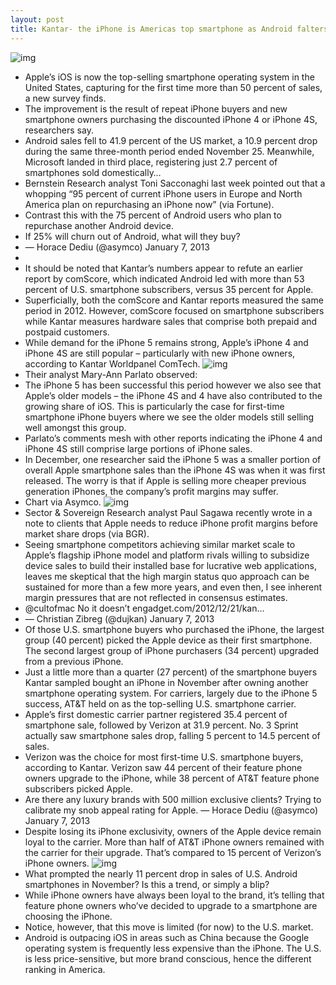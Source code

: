```yaml
---
layout: post
title: Kantar- the iPhone is Americas top smartphone as Android falters
---
```

![img](http://media.idownloadblog.com/wp-content/uploads/2013/01/kantar-us-smartphone-sales-chart.png)
* Apple’s iOS is now the top-selling smartphone operating system in the United States, capturing for the first time more than 50 percent of sales, a new survey finds.
* The improvement is the result of repeat iPhone buyers and new smartphone owners purchasing the discounted iPhone 4 or iPhone 4S, researchers say.
* Android sales fell to 41.9 percent of the US market, a 10.9 percent drop during the same three-month period ended November 25. Meanwhile, Microsoft landed in third place, registering just 2.7 percent of smartphones sold domestically…
* Bernstein Research analyst Toni Sacconaghi last week pointed out that a whopping “95 percent of current iPhone users in Europe and North America plan on repurchasing an iPhone now” (via Fortune).
* Contrast this with the 75 percent of Android users who plan to repurchase another Android device.
* If 25% will churn out of Android, what will they buy?
* — Horace Dediu (@asymco) January 7, 2013
*  
* It should be noted that Kantar’s numbers appear to refute an earlier report by comScore, which indicated Android led with more than 53 percent of U.S. smartphone subscribers, versus 35 percent for Apple.
* Superficially, both the comScore and Kantar reports measured the same period in 2012. However, comScore focused on smartphone subscribers while Kantar measures hardware sales that comprise both prepaid and postpaid customers.
* While demand for the iPhone 5 remains strong, Apple’s iPhone 4 and iPhone 4S are still popular – particularly with new iPhone owners, according to Kantar Worldpanel ComTech.
![img](http://media.idownloadblog.com/wp-content/uploads/2013/01/kantar-us-carriers-smartphone-chart.png)
* Their analyst Mary-Ann Parlato observed:
* The iPhone 5 has been successful this period however we also see that Apple’s older models – the iPhone 4S and 4 have also contributed to the growing share of iOS. This is particularly the case for first-time smartphone iPhone buyers where we see the older models still selling well amongst this group.
* Parlato’s comments mesh with other reports indicating the iPhone 4 and iPhone 4S still comprise large portions of iPhone sales.
* In December, one researcher said the iPhone 5 was a smaller portion of overall Apple smartphone sales than the iPhone 4S was when it was first released. The worry is that if Apple is selling more cheaper previous generation iPhones, the company’s profit margins may suffer.
* Chart via Asymco.
![img](http://media.idownloadblog.com/wp-content/uploads/2013/01/Asymco-chart-iTunes-accounts-vs-iOS-cumulative.png)
* Sector & Sovereign Research analyst Paul Sagawa recently wrote in a note to clients that Apple needs to reduce iPhone profit margins before market share drops (via BGR).
* Seeing smartphone competitors achieving similar market scale to Apple’s flagship iPhone model and platform rivals willing to subsidize device sales to build their installed base for lucrative web applications, leaves me skeptical that the high margin status quo approach can be sustained for more than a few more years, and even then, I see inherent margin pressures that are not reflected in consensus estimates.
* @cultofmac No it doesn’t engadget.com/2012/12/21/kan…
* — Christian Zibreg (@dujkan) January 7, 2013
* Of those U.S. smartphone buyers who purchased the iPhone, the largest group (40 percent) picked the Apple device as their first smartphone. The second largest group of iPhone purchasers (34 percent) upgraded from a previous iPhone.
* Just a little more than a quarter (27 percent) of the smartphone buyers Kantar sampled bought an iPhone in November after owning another smartphone operating system. For carriers, largely due to the iPhone 5 success, AT&T held on as the top-selling U.S. smartphone carrier.
* Apple’s first domestic carrier partner registered 35.4 percent of smartphone sale, followed by Verizon at 31.9 percent. No. 3 Sprint actually saw smartphone sales drop, falling 5 percent to 14.5 percent of sales.
* Verizon was the choice for most first-time U.S. smartphone buyers, according to Kantar. Verizon saw 44 percent of their feature phone owners upgrade to the iPhone, while 38 percent of AT&T feature phone subscribers picked Apple.
* Are there any luxury brands with 500 million exclusive clients? Trying to calibrate my snob appeal rating for Apple. — Horace Dediu (@asymco) January 7, 2013
* Despite losing its iPhone exclusivity, owners of the Apple device remain loyal to the carrier. More than half of AT&T iPhone owners remained with the carrier for their upgrade. That’s compared to 15 percent of Verizon’s iPhone owners.
![img](http://media.idownloadblog.com/wp-content/uploads/2013/01/Bernstein-Research-iPhone-repurchase-intentions.png)
* What prompted the nearly 11 percent drop in sales of U.S. Android smartphones in November? Is this a trend, or simply a blip?
* While iPhone owners have always been loyal to the brand, it’s telling that feature phone owners who’ve decided to upgrade to a smartphone are choosing the iPhone.
* Notice, however, that this move is limited (for now) to the U.S. market.
* Android is outpacing iOS in areas such as China because the Google operating system is frequently less expensive than the iPhone. The U.S. is less price-sensitive, but more brand conscious, hence the different ranking in America.


